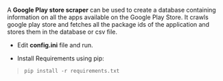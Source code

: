 A **Google Play store scraper** can be used to create a database containing information on all the
apps available on the Google Play Store. It crawls google play store and fetches all the package ids of the application and stores them in the database or csv file.

- Edit **config.ini** file and run.

- Install Requirements using pip:
>`pip install -r requirements.txt`
